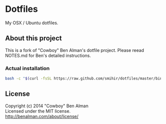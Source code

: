 # Dotfiles

My OSX / Ubuntu dotfiles.

## About this project

This is a fork of "Cowboy" Ben Alman's dotfile project.
Please reead NOTES.md for Ben's detailed instructions.  

### Actual installation

```sh
bash -c "$(curl -fsSL https://raw.github.com/smihir/dotfiles/master/bin/dotfiles)" && source ~/.bashrc
```

## License
Copyright (c) 2014 "Cowboy" Ben Alman  
Licensed under the MIT license.  
<http://benalman.com/about/license/>
